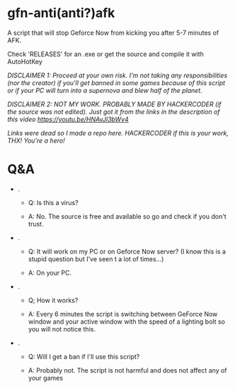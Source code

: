 # gfn-anti(anti?)afk
A script that will stop Geforce Now from kicking you after 5-7 minutes of AFK.

Check 'RELEASES' for an .exe or get the source and compile it with AutoHotKey

*DISCLAIMER 1: Proceed at your own risk. I'm not taking any responsibilities (nor the creator) if you'll get banned in some games because of this script or if your PC will turn into a supernova and blew half of the planet.*


*DISCLAIMER 2: NOT MY WORK. PROBABLY MADE BY HACKERCODER (if the source was not edited). Just got it from the links in the description of this video https://youtu.be/HNAvJI3bWv4*

*Links were dead so I made a repo here. HACKERCODER if this is your work, THX! You're a hero!*


# Q&A
- .
  - Q: Is this a virus?

  - A: No. The source is free and available so go and check if you don't trust.

- .
  - Q: It will work on my PC or on Geforce Now server? (I know this is a stupid question but I've seen t a lot of times...)

  - A: On your PC.

- .
  - Q; How it works?

  - A: Every 6 minutes the script is switching between GeForce Now window and your active window with the speed of a lighting bolt so you will not notice this.

- .
  - Q: Will I get a ban if I'll use this script?

  - A: Probably not. The script is not harmful and does not affect any of your games



